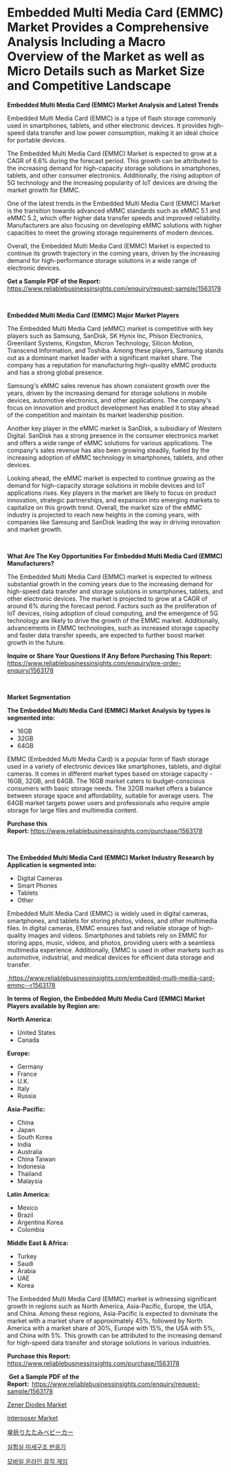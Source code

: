 <p><h1>Embedded Multi Media Card (EMMC) Market Provides a Comprehensive Analysis Including a Macro Overview of the Market as well as Micro Details such as Market Size and Competitive Landscape</h1></p><p><strong>Embedded Multi Media Card (EMMC) Market Analysis and Latest Trends</strong></p>
<p><p>Embedded Multi Media Card (EMMC) is a type of flash storage commonly used in smartphones, tablets, and other electronic devices. It provides high-speed data transfer and low power consumption, making it an ideal choice for portable devices.</p><p>The Embedded Multi Media Card (EMMC) Market is expected to grow at a CAGR of 6.6% during the forecast period. This growth can be attributed to the increasing demand for high-capacity storage solutions in smartphones, tablets, and other consumer electronics. Additionally, the rising adoption of 5G technology and the increasing popularity of IoT devices are driving the market growth for EMMC.</p><p>One of the latest trends in the Embedded Multi Media Card (EMMC) Market is the transition towards advanced eMMC standards such as eMMC 5.1 and eMMC 5.2, which offer higher data transfer speeds and improved reliability. Manufacturers are also focusing on developing eMMC solutions with higher capacities to meet the growing storage requirements of modern devices.</p><p>Overall, the Embedded Multi Media Card (EMMC) Market is expected to continue its growth trajectory in the coming years, driven by the increasing demand for high-performance storage solutions in a wide range of electronic devices.</p></p>
<p><strong>Get a Sample PDF of the Report:&nbsp;</strong> <a href="https://www.reliablebusinessinsights.com/enquiry/request-sample/1563178">https://www.reliablebusinessinsights.com/enquiry/request-sample/1563178</a></p>
<p>&nbsp;</p>
<p><strong>Embedded Multi Media Card (EMMC) Major Market Players</strong></p>
<p><p>The Embedded Multi Media Card (eMMC) market is competitive with key players such as Samsung, SanDisk, SK Hynix Inc, Phison Electronics, Greenliant Systems, Kingston, Micron Technology, Silicon Motion, Transcend Information, and Toshiba. Among these players, Samsung stands out as a dominant market leader with a significant market share. The company has a reputation for manufacturing high-quality eMMC products and has a strong global presence.</p><p>Samsung's eMMC sales revenue has shown consistent growth over the years, driven by the increasing demand for storage solutions in mobile devices, automotive electronics, and other applications. The company's focus on innovation and product development has enabled it to stay ahead of the competition and maintain its market leadership position.</p><p>Another key player in the eMMC market is SanDisk, a subsidiary of Western Digital. SanDisk has a strong presence in the consumer electronics market and offers a wide range of eMMC solutions for various applications. The company's sales revenue has also been growing steadily, fueled by the increasing adoption of eMMC technology in smartphones, tablets, and other devices.</p><p>Looking ahead, the eMMC market is expected to continue growing as the demand for high-capacity storage solutions in mobile devices and IoT applications rises. Key players in the market are likely to focus on product innovation, strategic partnerships, and expansion into emerging markets to capitalize on this growth trend. Overall, the market size of the eMMC industry is projected to reach new heights in the coming years, with companies like Samsung and SanDisk leading the way in driving innovation and market growth.</p></p>
<p>&nbsp;</p>
<p><strong>What Are The Key Opportunities For Embedded Multi Media Card (EMMC) Manufacturers?</strong></p>
<p><p>The Embedded Multi Media Card (EMMC) market is expected to witness substantial growth in the coming years due to the increasing demand for high-speed data transfer and storage solutions in smartphones, tablets, and other electronic devices. The market is projected to grow at a CAGR of around 6% during the forecast period. Factors such as the proliferation of IoT devices, rising adoption of cloud computing, and the emergence of 5G technology are likely to drive the growth of the EMMC market. Additionally, advancements in EMMC technologies, such as increased storage capacity and faster data transfer speeds, are expected to further boost market growth in the future.</p></p>
<p><strong>Inquire or Share Your Questions If Any Before Purchasing This Report:</strong> <a href="https://www.reliablebusinessinsights.com/enquiry/pre-order-enquiry/1563178">https://www.reliablebusinessinsights.com/enquiry/pre-order-enquiry/1563178</a></p>
<p>&nbsp;</p>
<p><strong>Market Segmentation</strong></p>
<p><strong>The Embedded Multi Media Card (EMMC) Market Analysis by types is segmented into:</strong></p>
<p><ul><li>16GB</li><li>32GB</li><li>64GB</li></ul></p>
<p><p>EMMC (Embedded Multi Media Card) is a popular form of flash storage used in a variety of electronic devices like smartphones, tablets, and digital cameras. It comes in different market types based on storage capacity - 16GB, 32GB, and 64GB. The 16GB market caters to budget-conscious consumers with basic storage needs. The 32GB market offers a balance between storage space and affordability, suitable for average users. The 64GB market targets power users and professionals who require ample storage for large files and multimedia content.</p></p>
<p><strong>Purchase this Report:&nbsp;</strong><a href="https://www.reliablebusinessinsights.com/purchase/1563178">https://www.reliablebusinessinsights.com/purchase/1563178</a></p>
<p>&nbsp;</p>
<p><strong>The Embedded Multi Media Card (EMMC) Market Industry Research by Application is segmented into:</strong></p>
<p><ul><li>Digital Cameras</li><li>Smart Phones</li><li>Tablets</li><li>Other</li></ul></p>
<p><p>Embedded Multi Media Card (EMMC) is widely used in digital cameras, smartphones, and tablets for storing photos, videos, and other multimedia files. In digital cameras, EMMC ensures fast and reliable storage of high-quality images and videos. Smartphones and tablets rely on EMMC for storing apps, music, videos, and photos, providing users with a seamless multimedia experience. Additionally, EMMC is used in other markets such as automotive, industrial, and medical devices for efficient data storage and transfer.</p></p>
<p><a href="https://www.reliablebusinessinsights.com/embedded-multi-media-card-emmc--r1563178">&nbsp;https://www.reliablebusinessinsights.com/embedded-multi-media-card-emmc--r1563178</a></p>
<p><strong>In terms of Region, the Embedded Multi Media Card (EMMC) Market Players available by Region are:</strong></p>
<p>
    <p> <strong> North America: </strong>
        <ul>
            <li>United States</li>
            <li>Canada</li>
        </ul>
        </p> 
    <p> <strong> Europe: </strong>
        <ul>
            <li>Germany</li>
            <li>France</li>
            <li>U.K.</li>
            <li>Italy</li>
            <li>Russia</li>
        </ul>
        </p> 
    <p> <strong> Asia-Pacific: </strong>
        <ul>
            <li>China</li>
            <li>Japan</li>
            <li>South Korea</li>
            <li>India</li>
            <li>Australia</li>
            <li>China Taiwan</li>
            <li>Indonesia</li>
            <li>Thailand</li>
            <li>Malaysia</li>
        </ul>
        </p> 
    <p> <strong> Latin America: </strong>
        <ul>
            <li>Mexico</li>
            <li>Brazil</li>
            <li>Argentina Korea</li>
            <li>Colombia</li>
        </ul>
        </p> 
    <p> <strong> Middle East & Africa: </strong>
        <ul>
            <li>Turkey</li>
            <li>Saudi</li>
            <li>Arabia</li>
            <li>UAE</li>
            <li>Korea</li>
        </ul>
    </p>
    </p>
<p><p>The Embedded Multi Media Card (EMMC) market is witnessing significant growth in regions such as North America, Asia-Pacific, Europe, the USA, and China. Among these regions, Asia-Pacific is expected to dominate the market with a market share of approximately 45%, followed by North America with a market share of 30%, Europe with 15%, the USA with 5%, and China with 5%. This growth can be attributed to the increasing demand for high-speed data transfer and storage solutions in various industries.</p></p>
<p><strong>Purchase this Report: </strong><a href="https://www.reliablebusinessinsights.com/purchase/1563178">https://www.reliablebusinessinsights.com/purchase/1563178</a></p>
<p>&nbsp;<strong>Get a Sample PDF of the Report:&nbsp;&nbsp;</strong><a href="https://www.reliablebusinessinsights.com/enquiry/request-sample/1563178">https://www.reliablebusinessinsights.com/enquiry/request-sample/1563178</a></p>
<p><strong></strong></p>
<p><p><a href="https://github.com/RoccoManning/Market-Research-Report-List-5/blob/main/zener-diodes-market.md">Zener Diodes Market</a></p><p><a href="https://github.com/gulaimolin/Market-Research-Report-List-5/blob/main/interposer-market.md">Interposer Market</a></p><p><a href="https://github.com/RodHoppe07/Market-Research-Report-List-2/blob/main/3575818147965.md">傘折りたたみベビーカー</a></p><p><a href="https://github.com/mofijurk071/Market-Research-Report-List-1/blob/main/6647699157175.md">실험실 미세구조 반응기</a></p><p><a href="https://github.com/bunxhcci35271755/Market-Research-Report-List-2/blob/main/9224157157176.md">모바일 온라인 뮤직 게임</a></p></p>